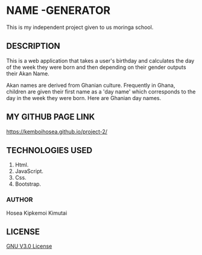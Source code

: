 # NAME -GENERATOR
This is my independent project given to us moringa school.
## DESCRIPTION
This is a web application that takes a user's birthday and calculates the day of the week they were born and then depending on their gender outputs their Akan Name. 

Akan names are derived from Ghanian culture. Frequently in Ghana, children are given their first name as a 'day name' which corresponds to the day in the week they were born. Here are Ghanian day names.

## MY GITHUB PAGE LINK

https://kemboihosea.github.io/project-2/


## TECHNOLOGIES USED
1. Html.
2. JavaScript.
3. Css.
4. Bootstrap.
### AUTHOR

Hosea Kipkemoi Kimutai

## LICENSE

[GNU V3.0 License](https://github.com/Kemboihosea/project-2/)


